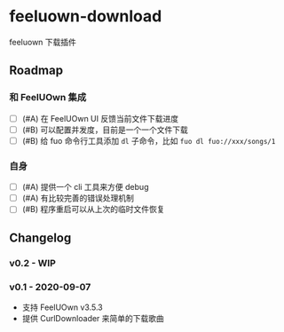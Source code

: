 # feeluown-download

feeluown 下载插件

## Roadmap

### 和 FeelUOwn 集成

- [ ] (#A) 在 FeelUOwn UI 反馈当前文件下载进度
- [ ] (#B) 可以配置并发度，目前是一个一个文件下载
- [ ] (#B) 给 fuo 命令行工具添加 `dl` 子命令，比如 `fuo dl fuo://xxx/songs/1`

### 自身

- [ ] (#A) 提供一个 cli 工具来方便 debug
- [ ] (#A) 有比较完善的错误处理机制
- [ ] (#B) 程序重启可以从上次的临时文件恢复

## Changelog

### v0.2 - WIP

### v0.1 - 2020-09-07

* 支持 FeelUOwn v3.5.3
* 提供 CurlDownloader 来简单的下载歌曲
